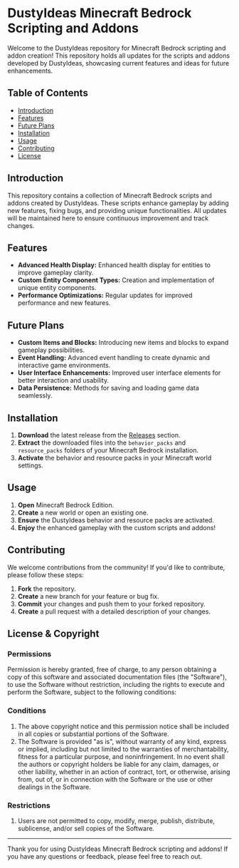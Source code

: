 # DustyIdeas Minecraft Bedrock Scripting and Addons

Welcome to the DustyIdeas repository for Minecraft Bedrock scripting and addon creation! This repository holds all updates for the scripts and addons developed by DustyIdeas, showcasing current features and ideas for future enhancements.

## Table of Contents

- [Introduction](#introduction)
- [Features](#features)
- [Future Plans](#future-plans)
- [Installation](#installation)
- [Usage](#usage)
- [Contributing](#contributing)
- [License](#license)

## Introduction

This repository contains a collection of Minecraft Bedrock scripts and addons created by DustyIdeas. These scripts enhance gameplay by adding new features, fixing bugs, and providing unique functionalities. All updates will be maintained here to ensure continuous improvement and track changes.

## Features

- **Advanced Health Display:** Enhanced health display for entities to improve gameplay clarity.
- **Custom Entity Component Types:** Creation and implementation of unique entity components.
- **Performance Optimizations:** Regular updates for improved performance and new features.

## Future Plans

- **Custom Items and Blocks:** Introducing new items and blocks to expand gameplay possibilities.
- **Event Handling:** Advanced event handling to create dynamic and interactive game environments.
- **User Interface Enhancements:** Improved user interface elements for better interaction and usability.
- **Data Persistence:** Methods for saving and loading game data seamlessly.

## Installation

1. **Download** the latest release from the [Releases](https://github.com/DustyIdeas/All-Patches/releases) section.
2. **Extract** the downloaded files into the `behavior_packs` and `resource_packs` folders of your Minecraft Bedrock installation.
3. **Activate** the behavior and resource packs in your Minecraft world settings.

## Usage

1. **Open** Minecraft Bedrock Edition.
2. **Create** a new world or open an existing one.
3. **Ensure** the DustyIdeas behavior and resource packs are activated.
4. **Enjoy** the enhanced gameplay with the custom scripts and addons!

## Contributing

We welcome contributions from the community! If you'd like to contribute, please follow these steps:

1. **Fork** the repository.
2. **Create** a new branch for your feature or bug fix.
3. **Commit** your changes and push them to your forked repository.
4. **Create** a pull request with a detailed description of your changes.

## License & Copyright

### Permissions

Permission is hereby granted, free of charge, to any person obtaining a copy of this software and associated documentation files (the "Software"), to use the Software without restriction, including the rights to execute and perform the Software, subject to the following conditions:

### Conditions

1. The above copyright notice and this permission notice shall be included in all copies or substantial portions of the Software.
2. The Software is provided "as is", without warranty of any kind, express or implied, including but not limited to the warranties of merchantability, fitness for a particular purpose, and noninfringement. In no event shall the authors or copyright holders be liable for any claim, damages, or other liability, whether in an action of contract, tort, or otherwise, arising from, out of, or in connection with the Software or the use or other dealings in the Software.

### Restrictions

1. Users are not permitted to copy, modify, merge, publish, distribute, sublicense, and/or sell copies of the Software.

---

Thank you for using DustyIdeas Minecraft Bedrock scripting and addons! If you have any questions or feedback, please feel free to reach out.
